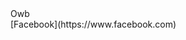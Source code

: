 <html>
  <head>
    <title>Qi73</title>
  </head>
  
  <body>
  <div>
    Owb
  </div>
  <div>
 [Facebook](https://www.facebook.com)
  </div>
  </body>
  </html>
  
  
